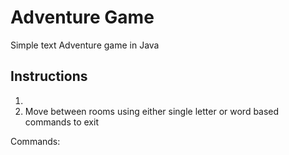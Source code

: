 # Adventure Game

Simple text Adventure game in Java

## Instructions

1.
2. Move between rooms using either single letter or word based commands to exit

Commands:


